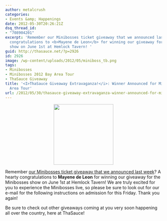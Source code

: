 ```yaml
---
author: metalcrush
categories:
- Events &amp; Happenings
date: 2012-05-30T20:26:21Z
dsq_thread_id:
- "708904201"
excerpt: 'Remember our Minibosses ticket giveaway that we announced last week? A hearty
  congratulations to <b>Mayene de Leon</b> for winning our giveaway for the Minibosses
  show on June 1st at Hemlock Tavern! '
guid: http://thasauce.net/?p=2926
id: 2926
image: /wp-content/uploads/2012/05/miniboss_tb.png
tags:
- Minibosses
- Minibosses 2012 Bay Area Tour
- ThaSauce Giveaway
title: '<I>ThaSauce Giveaway Extravaganza!</i>: Winner Announced for Minibosses Bay
  Area Tour'
url: /2012/05/30/thasauce-giveaway-extravaganza-winner-announced-for-minibosses-bay-area-tour/
---
```


<center>
  <a href="http://thasauce.net/wp-content/uploads/2012/05/Screen-Shot-2012-05-30-at-5.15.07-PM.png"><img class="aligncenter size-full wp-image-2927" title="Screen Shot 2012-05-30 at 5.15.07 PM" src="http://thasauce.net/wp-content/uploads/2012/05/Screen-Shot-2012-05-30-at-5.15.07-PM.png" alt="" width="192" height="195" srcset="http://thasauce.net/wp-content/uploads/2012/05/Screen-Shot-2012-05-30-at-5.15.07-PM.png 192w, http://thasauce.net/wp-content/uploads/2012/05/Screen-Shot-2012-05-30-at-5.15.07-PM-73x75.png 73w" sizes="(max-width: 192px) 100vw, 192px" /></a>
</center>


  
Remember [our Minibosses ticket giveaway that we announced last week](http://thasauce.net/2012/05/25/thasauce-giveaway-extravaganza-minibosses-2012-bay-area-tour/)? A hearty congratulations to **Mayene de Leon** for winning our giveaway for the Minibosses show on June 1st at Hemlock Tavern! We are truly excited for you to experience the Minibosses live, so please be sure to look out for our e-mail for the following instructions on admission for this Friday. Thank you again!

Be sure to check out other giveaways coming at you very soon happening all over the country, here at ThaSauce!